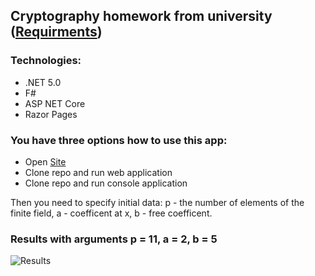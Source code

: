 ## Cryptography homework from university ([Requirments](https://docs.google.com/document/d/1VO3TOxydM_uHwCvqnMqKmd9qWvNMkjW3xH9v8GXlJ8c/edit?usp=sharing))

### Technologies:
- .NET 5.0 
- F#
- ASP NET Core
- Razor Pages

### You have three options how to use this app:
- Open [Site](https://elliptical-curves.herokuapp.com)
- Clone repo and run web application
- Clone repo and run console application

Then you need to specify initial data: p - the number of elements of the finite field, a - coefficent at x, b - free coefficent.

### Results with arguments p = 11, a = 2, b = 5
![Results](https://sun9-29.userapi.com/impg/Ik03p1TEnHPhnTzxC-xa7rnczg7-v4g_8sX_-w/e8cEJYq-YXE.jpg?size=1196x941&quality=96&sign=3c1d5f8084388444c6857a2a560b6274&type=album)
